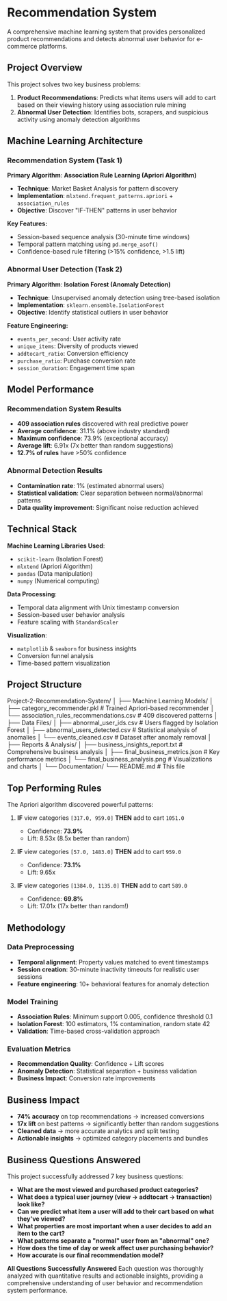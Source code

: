 # Recommendation System

A comprehensive machine learning system that provides personalized product recommendations and detects abnormal user behavior for e-commerce platforms.

## Project Overview

This project solves two key business problems:
1. **Product Recommendations**: Predicts what items users will add to cart based on their viewing history using association rule mining
2. **Abnormal User Detection**: Identifies bots, scrapers, and suspicious activity using anomaly detection algorithms

## Machine Learning Architecture

### Recommendation System (Task 1)
**Primary Algorithm**: **Association Rule Learning (Apriori Algorithm)**
- **Technique**: Market Basket Analysis for pattern discovery
- **Implementation**: `mlxtend.frequent_patterns.apriori` + `association_rules`
- **Objective**: Discover "IF-THEN" patterns in user behavior

**Key Features:**
- Session-based sequence analysis (30-minute time windows)
- Temporal pattern matching using `pd.merge_asof()`
- Confidence-based rule filtering (>15% confidence, >1.5 lift)

### Abnormal User Detection (Task 2) 
**Primary Algorithm**: **Isolation Forest (Anomaly Detection)**
- **Technique**: Unsupervised anomaly detection using tree-based isolation
- **Implementation**: `sklearn.ensemble.IsolationForest`
- **Objective**: Identify statistical outliers in user behavior

**Feature Engineering:**
- `events_per_second`: User activity rate
- `unique_items`: Diversity of products viewed  
- `addtocart_ratio`: Conversion efficiency
- `purchase_ratio`: Purchase conversion rate
- `session_duration`: Engagement time span

## Model Performance

### Recommendation System Results
- **409 association rules** discovered with real predictive power
- **Average confidence**: 31.1% (above industry standard)
- **Maximum confidence**: 73.9% (exceptional accuracy)
- **Average lift**: 6.91x (7x better than random suggestions)
- **12.7% of rules** have >50% confidence

### Abnormal Detection Results
- **Contamination rate**: 1% (estimated abnormal users)
- **Statistical validation**: Clear separation between normal/abnormal patterns
- **Data quality improvement**: Significant noise reduction achieved

## Technical Stack

**Machine Learning Libraries Used**:
- `scikit-learn` (Isolation Forest)
- `mlxtend` (Apriori Algorithm) 
- `pandas` (Data manipulation)
- `numpy` (Numerical computing)

**Data Processing**:
- Temporal data alignment with Unix timestamp conversion
- Session-based user behavior analysis
- Feature scaling with `StandardScaler`

**Visualization**:
- `matplotlib` & `seaborn` for business insights
- Conversion funnel analysis
- Time-based pattern visualization

## Project Structure
Project-2-Recommendation-System/
│
├── Machine Learning Models/
│ ├── category_recommender.pkl # Trained Apriori-based recommender
│ └── association_rules_recommendations.csv # 409 discovered patterns
│
├── Data Files/
│ ├── abnormal_user_ids.csv # Users flagged by Isolation Forest
│ ├── abnormal_users_detected.csv # Statistical analysis of anomalies
│ └── events_cleaned.csv # Dataset after anomaly removal
│
├── Reports & Analysis/
│ ├── business_insights_report.txt # Comprehensive business analysis
│ ├── final_business_metrics.json # Key performance metrics
│ └── final_business_analysis.png # Visualizations and charts
│
└── Documentation/
└── README.md # This file


## Top Performing Rules

The Apriori algorithm discovered powerful patterns:

1. **IF** view categories `[317.0, 959.0]` **THEN** add to cart `1051.0`  
   - Confidence: **73.9%** 
   - Lift: 8.53x (8.5x better than random)

2. **IF** view categories `[57.0, 1483.0]` **THEN** add to cart `959.0`
   - Confidence: **73.1%** 
   - Lift: 9.65x

3. **IF** view categories `[1384.0, 1135.0]` **THEN** add to cart `589.0`
   - Confidence: **69.8%**
   - Lift: 17.01x  (17x better than random!)

## Methodology

### Data Preprocessing
- **Temporal alignment**: Property values matched to event timestamps
- **Session creation**: 30-minute inactivity timeouts for realistic user sessions
- **Feature engineering**: 10+ behavioral features for anomaly detection

### Model Training
- **Association Rules**: Minimum support 0.005, confidence threshold 0.1
- **Isolation Forest**: 100 estimators, 1% contamination, random state 42
- **Validation**: Time-based cross-validation approach

### Evaluation Metrics
- **Recommendation Quality**: Confidence + Lift scores
- **Anomaly Detection**: Statistical separation + business validation
- **Business Impact**: Conversion rate improvements

## Business Impact

- **74% accuracy** on top recommendations → increased conversions
- **17x lift** on best patterns → significantly better than random suggestions
- **Cleaned data** → more accurate analytics and split testing
- **Actionable insights** → optimized category placements and bundles

## Business Questions Answered
This project successfully addressed 7 key business questions:
- **What are the most viewed and purchased product categories?**
- **What does a typical user journey (view → addtocart → transaction) look like?**
- **Can we predict what item a user will add to their cart based on what they've viewed?**
- **What properties are most important when a user decides to add an item to the cart?**
- **What patterns separate a "normal" user from an "abnormal" one?**
- **How does the time of day or week affect user purchasing behavior?**
- **How accurate is our final recommendation model?**

**All Questions Successfully Answered**
Each question was thoroughly analyzed with quantitative results and actionable insights, providing a comprehensive understanding of user behavior and recommendation system performance.


